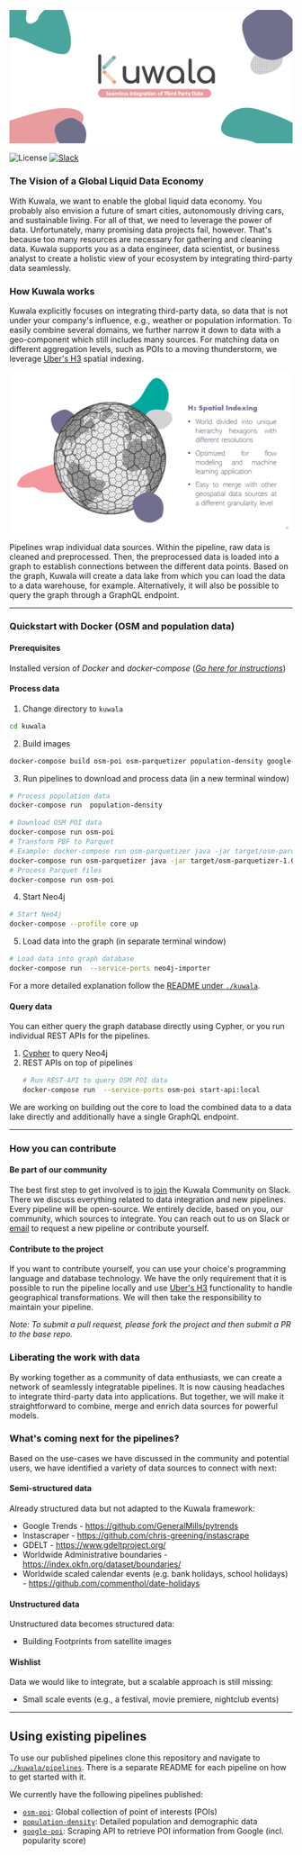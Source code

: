 ![Logo Banner](./docs/images/kuwala_title_banner.png)

![License](https://img.shields.io/github/license/kuwala-io/kuwala)
[![Slack](https://img.shields.io/badge/slack-chat-orange.svg)](
https://join.slack.com/t/kuwala-community/shared_invite/zt-l5b2yjfp-pXKFBjbnl7_P3nXtwca5ag)

### The Vision of a Global Liquid Data Economy

With Kuwala, we want to enable the global liquid data economy. You probably also envision a future of smart cities, 
autonomously driving cars, and sustainable living. For all of that, we need to leverage the power of data. 
Unfortunately, many promising data projects fail, however. That's because too many resources are necessary for 
gathering and cleaning data. Kuwala supports you as a data engineer, data scientist, or business analyst to create a 
holistic view of your ecosystem by integrating third-party data seamlessly.

### How Kuwala works

Kuwala explicitly focuses on integrating third-party data, so data that is not under your company's influence, e.g., 
weather or population information. To easily combine several domains, we further narrow it down to data with a 
geo-component which still includes many sources. For matching data on different aggregation levels, such as POIs to a 
moving thunderstorm, we leverage [Uber's H3](https://eng.uber.com/h3/) spatial indexing.

![H3 Overview](./docs/images/h3_overview.png)

Pipelines wrap individual data sources. Within the pipeline, raw data is cleaned and preprocessed. Then, the 
preprocessed data is loaded into a graph to establish connections between the different data points. Based on the graph, 
Kuwala will create a data lake from which you can load the data to a data warehouse, for example. Alternatively, it 
will also be possible to query the graph through a GraphQL endpoint.

---

### Quickstart with Docker (OSM and population data)

#### Prerequisites

Installed version of *Docker* and *docker-compose* ([*Go here for instructions*](https://docs.docker.com/compose/install/))


#### Process data

1. Change directory to `kuwala`

```zsh 
cd kuwala
```

2. Build images

```zsh
docker-compose build osm-poi osm-parquetizer population-density google-poi-api google-poi-pipeline neo4j neo4j-importer
```

3. Run pipelines to download and process data (in a new terminal window)

```zsh 
# Process population data
docker-compose run  population-density
```

```zsh 
# Download OSM POI data
docker-compose run osm-poi
# Transform PBF to Parquet
# Example: docker-compose run osm-parquetizer java -jar target/osm-parquetizer-1.0.1-SNAPSHOT.jar tmp/osmFiles/pbf/eu/mlt.osm.pbf tmp/osmFiles/parquet/eu/mlt/osm-parquetizer
docker-compose run osm-parquetizer java -jar target/osm-parquetizer-1.0.1-SNAPSHOT.jar <pbf-path> <parquet-path>
# Process Parquet files
docker-compose run osm-poi
```

4. Start Neo4j

```zsh 
# Start Neo4j
docker-compose --profile core up
``` 

5. Load data into the graph (in separate terminal window)

```zsh 
# Load data into graph database
docker-compose run  --service-ports neo4j-importer
``` 

For a more detailed explanation follow the 
[README under `./kuwala`](https://github.com/kuwala-io/kuwala/tree/master/kuwala/README.md).

#### Query data

You can either query the graph database directly using Cypher, or you run individual REST APIs for the pipelines.

1. [Cypher](https://neo4j.com/developer/cypher/) to query Neo4j
2. REST APIs on top of pipelines
      ```zsh 
      # Run REST-API to query OSM POI data
      docker-compose run  --service-ports osm-poi start-api:local
      ```

We are working on building out the core to load the combined data to a data lake directly and additionally have a 
single GraphQL endpoint.

---

### How you can contribute

#### Be part of our community

The best first step to get involved is to 
[join](https://join.slack.com/t/kuwala-community/shared_invite/zt-l5b2yjfp-pXKFBjbnl7_P3nXtwca5ag) the Kuwala Community 
on Slack. There we discuss everything related to data integration and new pipelines. Every pipeline will be open-source. 
We entirely decide, based on you, our community, which sources to integrate. You can reach out to us on Slack or 
[email](mailto:community@kuwala.io) to request a new pipeline or contribute yourself. 

#### Contribute to the project

If you want to contribute 
yourself, you can use your choice's programming language and database technology. We have the only requirement that it 
is possible to run the pipeline locally and use [Uber's H3](https://eng.uber.com/h3/) functionality to handle 
geographical transformations. We will then take the responsibility to maintain your pipeline.

*Note: To submit a pull request, please fork the project and then submit a PR to the base repo.*

### Liberating the work with data

By working together as a community of data enthusiasts, we can create a network of seamlessly integratable pipelines. 
It is now causing headaches to integrate third-party data into applications. But together, we will make it 
straightforward to combine, merge and enrich data sources for powerful models.

### What's coming next for the pipelines?
Based on the use-cases we have discussed in the community and potential users, we have identified a variety of data 
sources to connect with next:

#### Semi-structured data
Already structured data but not adapted to the Kuwala framework:

- Google Trends - https://github.com/GeneralMills/pytrends
- Instascraper - https://github.com/chris-greening/instascrape
- GDELT - https://www.gdeltproject.org/
- Worldwide Administrative boundaries - https://index.okfn.org/dataset/boundaries/
- Worldwide scaled calendar events (e.g. bank holidays, school holidays) - https://github.com/commenthol/date-holidays

#### Unstructured data
Unstructured data becomes structured data:
- Building Footprints from satellite images

#### Wishlist
Data we would like to integrate, but a scalable approach is still missing:

- Small scale events (e.g., a festival, movie premiere, nightclub events)

---

## Using existing pipelines

To use our published pipelines clone this repository and navigate to 
[`./kuwala/pipelines`](https://github.com/kuwala-io/kuwala/tree/master/kuwala/pipelines). There is a separate README 
for each pipeline on how to get started with it.

We currently have the following pipelines published:
- [`osm-poi`](https://github.com/kuwala-io/kuwala/tree/master/kuwala/pipelines/osm-poi):
  Global collection of point of interests (POIs)
- [`population-density`](https://github.com/kuwala-io/kuwala/tree/master/kuwala/pipelines/population-density): 
  Detailed population and demographic data
- [`google-poi`](https://github.com/kuwala-io/kuwala/tree/master/kuwala/pipelines/google-poi):
  Scraping API to retrieve POI information from Google (incl. popularity score)